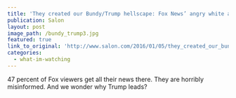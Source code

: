 ```yaml
---
title: 'They created our Bundy/Trump hellscape: Fox News’ angry white audience will destroy us yet'
publication: Salon
layout: post
image_path: /bundy_trump3.jpg
featured: true
link_to_original: 'http://www.salon.com/2016/01/05/they_created_our_bundytrump_hellscape_fox_news_angry_white_audience_will_destroy_us_yet/'
categories:
  - what-im-watching
---
```


47 percent of Fox viewers get all their news there. They are horribly misinformed. And we wonder why Trump leads?